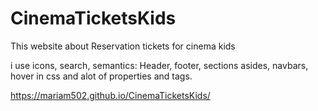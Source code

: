 # CinemaTicketsKids

This website about Reservation tickets for cinema kids 

i use icons, search, semantics: Header, footer, sections asides, navbars, hover in css and alot of properties and tags.

https://mariam502.github.io/CinemaTicketsKids/
